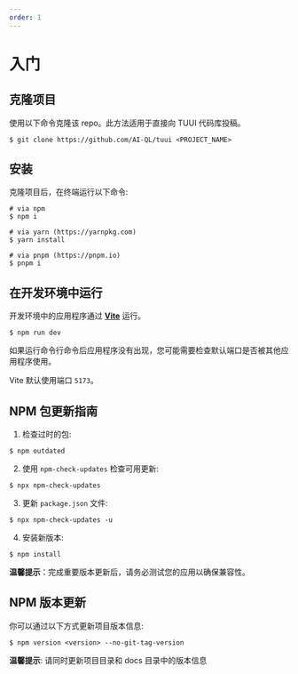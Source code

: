 ```yaml
---
order: 1
---
```


# 入门

## 克隆项目

使用以下命令克隆该 repo。此方法适用于直接向 TUUI 代码库投稿。

```shell
$ git clone https://github.com/AI-QL/tuui <PROJECT_NAME>
```

## 安装

克隆项目后，在终端运行以下命令:

```shell
# via npm
$ npm i

# via yarn (https://yarnpkg.com)
$ yarn install

# via pnpm (https://pnpm.io)
$ pnpm i
```

## 在开发环境中运行

开发环境中的应用程序通过 **[Vite](https://vitejs.dev)** 运行。

```shell
$ npm run dev
```

如果运行命令行命令后应用程序没有出现，您可能需要检查默认端口是否被其他应用程序使用。

Vite 默认使用端口 `5173`。

## NPM 包更新指南

1. 检查过时的包:

```shell
$ npm outdated
```

2. 使用 `npm-check-updates` 检查可用更新:

```shell
$ npx npm-check-updates
```

3. 更新 `package.json` 文件:

```shell
$ npx npm-check-updates -u
```

4. 安装新版本:

```shell
$ npm install
```

**温馨提示**：完成重要版本更新后，请务必测试您的应用以确保兼容性。

## NPM 版本更新

你可以通过以下方式更新项目版本信息:

```shell
$ npm version <version> --no-git-tag-version
```

**温馨提示**: 请同时更新项目目录和 docs 目录中的版本信息
